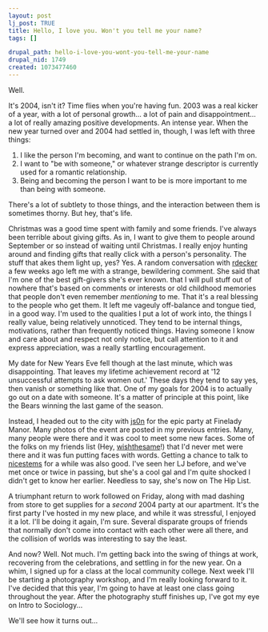 ```yaml
--- 
layout: post
lj_post: TRUE
title: Hello, I love you. Won't you tell me your name?
tags: []

drupal_path: hello-i-love-you-wont-you-tell-me-your-name
drupal_nid: 1749
created: 1073477460
---
```

Well.

It's 2004, isn't it? Time flies when you're having fun. 2003 was a real kicker of a year, with a lot of personal growth... a lot of pain and disappointment... a lot of really amazing positive developments. An intense year. When the new year turned over and 2004 had settled in, though, I was left with three things:
<ol>
<li> I like the person I'm becoming, and want to continue on the path I'm on. </li>
<li> I want to "be with someone," or whatever strange descriptor is currently used for a romantic relationship.</li>
<li> Being and becoming the person I want to be is more important to me than being with someone. </li>
</ol>
There's a lot of subtlety to those things, and the interaction between them is sometimes thorny. But hey, that's life.

<lj-cut text="Chapter Two: Wherein Our Hero Recounts The Events of the Holidays">Christmas was a good time spent with family and some friends. I've always been terrible about giving gifts. As in, I want to give them to people around September or so instead of waiting until Christmas. I really enjoy hunting around and finding gifts that really click with a person's personality. The stuff that akes them light up, yes? Yes. A random conversation with <a href="http://rdecker.livejournal.com">rdecker</a> a few weeks ago left me with a strange, bewildering comment. She said that I'm one of the best gift-givers she's ever known. that I will pull stuff out of nowhere that's based on comments or interests or old childhood memories that people don't even remember <i>mentioning</i> to me. That it's a real blessing to the people who get them. It left me vageuly off-balance and tongue tied, in a good way. I'm used to the qualities I put a lot of work into, the things I really value, being relatively unnoticed. They tend to be internal things, motivations, rather than frequently noticed things. Having someone I know and care about and respect not only notice, but call attention to it and express appreciation, was a really startling encouragement.

My date for New Years Eve fell though at the last minute, which was disappointing. That leaves my lifetime achievement record at '12 unsuccessful attempts to ask women out.' These days they tend to say yes, then vanish or something like that. One of my goals for 2004 is to actually go out on a date with someone. It's a matter of principle at this point, like the Bears winning the last game of the season.

Instead, I headed out to the city with <a href="http://js0n.livejournal.com">js0n</a> for the epic party at Finelady Manor. Many photos of the event are posted in my previous entries. Many, many people were there and it was cool to meet some new faces. Some of the folks on my friends list (Hey, <a href="http://wishthesame.livejournal.com">wishthesame</a>!) that I'd never met were there and it was fun putting faces with words. Getting a chance to talk to <a href="http://nicestems.livejournal.com">nicestems</a> for a while was also good. I've seen her LJ before, and we've met once or twice in passing, but she's a cool gal and I'm quite shocked I didn't get to know her earlier. Needless to say, she's now on The Hip List.

A triumphant return to work followed on Friday, along with mad dashing from store to get supplies for a <i>second</i> 2004 party at our apartment. It's the first party I've hosted in my new place, and while it was stressful, I enjoyed it a lot. I'll be doing it again, I'm sure. Several disparate groups of friends that normally don't come into contact with each other were all there, and the collision of worlds was interesting to say the least. 

And now? Well. Not much. I'm getting back into the swing of things at work, recovering from the celebrations, and settling in for the new year. On a whim, I signed up for a class at the local community college. Next week I'll be starting a photography workshop, and I'm really looking forward to it. I've decided that this year, I'm going to have at least one class going throughout the year. After the photography stuff finishes up, I've got my eye on Intro to Sociology...

We'll see how it turns out...
